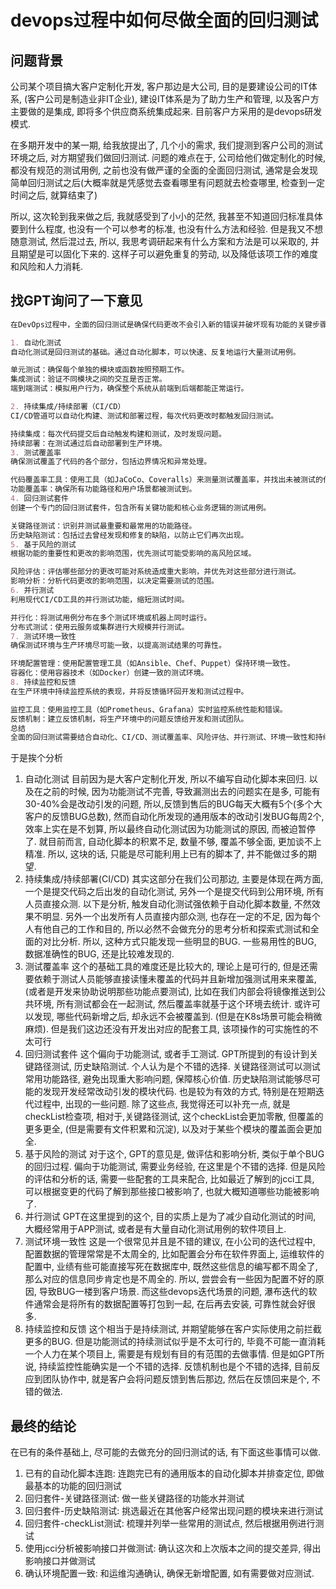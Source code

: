 #  devops过程中如何尽做全面的回归测试 

## 问题背景

公司某个项目搞大客户定制化开发, 客户那边是大公司, 目的是要建设公司的IT体系, (客户公司是制造业非IT企业), 建设IT体系是为了助力生产和管理, 以及客户方主要做的是集成, 即将多个供应商系统集成起来. 目前客户方采用的是devops研发模式. 

在多期开发中的某一期, 给我放提出了, 几个小的需求, 我们提测到客户公司的测试环境之后, 对方期望我们做回归测试. 问题的难点在于, 公司给他们做定制化的时候, 都没有规范的测试用例, 之前也没有做严谨的全面的全面回归测试, 通常是会发现简单回归测试之后(大概率就是凭感觉去查看哪里有问题就去检查哪里, 检查到一定时间之后, 就算结束了)

所以, 这次轮到我来做之后, 我就感受到了小小的茫然, 我甚至不知道回归标准具体要到什么程度, 也没有一个可以参考的标准, 也没有什么方法和经验. 但是我又不想随意测试, 然后混过去, 所以, 我思考调研起来有什么方案和方法是可以采取的, 并且期望是可以固化下来的. 这样子可以避免重复的劳动, 以及降低该项工作的难度和风险和人力消耗.

## 找GPT询问了一下意见

```markdown
在DevOps过程中，全面的回归测试是确保代码更改不会引入新的错误并破坏现有功能的关键步骤。以下是一些策略和实践，可以帮助你尽可能地进行全面的回归测试：

1. 自动化测试
自动化测试是回归测试的基础。通过自动化脚本，可以快速、反复地运行大量测试用例。

单元测试：确保每个单独的模块或函数按照预期工作。
集成测试：验证不同模块之间的交互是否正常。
端到端测试：模拟用户行为，确保整个系统从前端到后端都能正常运行。

2. 持续集成/持续部署（CI/CD）
CI/CD管道可以自动化构建、测试和部署过程，每次代码更改时都触发回归测试。

持续集成：每次代码提交后自动触发构建和测试，及时发现问题。
持续部署：在测试通过后自动部署到生产环境。
3. 测试覆盖率
确保测试覆盖了代码的各个部分，包括边界情况和异常处理。

代码覆盖率工具：使用工具（如JaCoCo、Coveralls）来测量测试覆盖率，并找出未被测试的代码区域。
功能覆盖率：确保所有功能路径和用户场景都被测试到。
4. 回归测试套件
创建一个专门的回归测试套件，包含所有关键功能和核心业务逻辑的测试用例。

关键路径测试：识别并测试最重要和最常用的功能路径。
历史缺陷测试：包括过去曾经发现和修复的缺陷，以防止它们再次出现。
5. 基于风险的测试
根据功能的重要性和更改的影响范围，优先测试可能受影响的高风险区域。

风险评估：评估哪些部分的更改可能对系统造成重大影响，并优先对这些部分进行测试。
影响分析：分析代码更改的影响范围，以决定需要测试的范围。
6. 并行测试
利用现代CI/CD工具的并行测试功能，缩短测试时间。

并行化：将测试用例分布在多个测试环境或机器上同时运行。
分布式测试：使用云服务或集群进行大规模并行测试。
7. 测试环境一致性
确保测试环境与生产环境尽可能一致，以提高测试结果的可靠性。

环境配置管理：使用配置管理工具（如Ansible、Chef、Puppet）保持环境一致性。
容器化：使用容器技术（如Docker）创建一致的测试环境。
8. 持续监控和反馈
在生产环境中持续监控系统的表现，并将反馈循环回开发和测试过程中。

监控工具：使用监控工具（如Prometheus、Grafana）实时监控系统性能和错误。
反馈机制：建立反馈机制，将生产环境中的问题反馈给开发和测试团队。
总结
全面的回归测试需要结合自动化、CI/CD、测试覆盖率、风险评估、并行测试、环境一致性和持续监控等多种策略。这些策略的综合应用可以确保在DevOps过程中高效且全面地进行回归测试，从而保证系统的稳定性和可靠性。
```

于是挨个分析

1. 自动化测试
   目前因为是大客户定制化开发, 所以不编写自动化脚本来回归. 以及在之前的时候, 因为功能测试不完善, 导致漏测出去的问题实在是多, 可能有30-40%会是改动引发的问题, 所以,反馈到售后的BUG每天大概有5个(多个大客户的反馈BUG总数), 然而自动化所发现的通用版本的改动引发BUG每周2个, 效率上实在是不划算, 所以最终自动化测试因为功能测试的原因, 而被迫暂停了. 就目前而言, 自动化脚本的积累不足, 数量不够, 覆盖不够全面, 更加谈不上精准.
   所以, 这块的话, 只能是尽可能利用上已有的脚本了, 并不能做过多的期望.
2. 持续集成/持续部署(CI/CD)
   其实这部分在我们公司那边, 主要是体现在两方面, 一个是提交代码之后出发的自动化测试, 另外一个是提交代码到公用环境, 所有人员直接众测. 以下是分析, 触发自动化测试强依赖于自动化脚本数量, 不然效果不明显. 另外一个出发所有人员直接内部众测, 也存在一定的不足, 因为每个人有他自己的工作和目的, 所以必然不会做充分的思考分析和探索式测试和全面的对比分析. 所以, 这种方式只能发现一些明显的BUG. 一些易用性的BUG, 数据准确性的BUG, 还是比较难发现的.
3. 测试覆盖率
   这个的基础工具的难度还是比较大的, 理论上是可行的, 但是还需要依赖于测试人员能够直接读懂未覆盖的代码并且新增加强测试用来来覆盖, (或者是开发来协助说明那些功能点要测试), 比如在我们内部会将镜像推送到公共环境, 所有测试都会在一起测试, 然后覆盖率就基于这个环境去统计. 或许可以发现, 哪些代码新增之后, 却永远不会被覆盖到. (但是在K8s场景可能会稍微麻烦). 但是我们这边还没有开发出对应的配套工具, 该项操作的可实施性的不太可行
4. 回归测试套件
   这个偏向于功能测试, 或者手工测试. GPT所提到的有设计到关键路径测试, 历史缺陷测试. 个人认为是个不错的选择. 关键路径测试可以测试常用功能路径, 避免出现重大影响问题, 保障核心价值. 历史缺陷测试能够尽可能的发现开发经常改动引发的模块代码. 也是较为有效的方式, 特别是在短期迭代过程中, 出现的一些问题.
   除了这些点, 我觉得还可以补充一点, 就是checkList检查项, 相对于,关键路径测试, 这个checkList会更加零散, 但覆盖的更多更全, (但是需要有文件积累和沉淀), 以及对于某些个模块的覆盖面会更加全.
5. 基于风险的测试
   对于这个, GPT的意见是, 做评估和影响分析, 类似于单个BUG的回归过程. 偏向于功能测试, 需要业务经验, 在这里是个不错的选择. 但是风险的评估和分析的话, 需要一些配套的工具来配合, 比如最近了解到的jcci工具, 可以根据变更的代码了解到那些接口被影响了, 也就大概知道哪些功能被影响了.
6. 并行测试
   GPT在这里提到的这个, 目的实质上是为了减少自动化测试的时间, 大概经常用于APP测试, 或者是有大量自动化测试用例的软件项目上.
7. 测试环境一致性
   这是一个很常见并且是不错的建议, 在小公司的迭代过程中, 配置数据的管理常常是不太周全的, 比如配置会分布在软件界面上, 运维软件的配置中, 业绩有些可能直接写死在数据库中, 既然这些信息的编写都不周全了, 那么对应的信息同步肯定也是不周全的. 所以, 尝尝会有一些因为配置不好的原因, 导致BUG一楼到客户场景. 而这些devops迭代场景的问题, 瀑布迭代的软件通常会是将所有的数据配置等打包到一起, 在后再去安装, 可靠性就会好很多.
8. 持续监控和反馈
   这个相当于是持续测试, 并期望能够在客户实际使用之前拦截更多的BUG. 但是功能测试的持续测试似乎是不太可行的, 毕竟不可能一直消耗一个人力在某个项目上, 需要是有规划有目的有范围的去做事情. 但是如GPT所说, 持续监控性能确实是一个不错的选择. 反馈机制也是个不错的选择, 目前反应到团队协作中, 就是客户会将问题反馈到售后那边, 然后在反馈回来是个, 不错的做法.

## 最终的结论

在已有的条件基础上, 尽可能的去做充分的回归测试的话, 有下面这些事情可以做.

1. 已有的自动化脚本连跑: 连跑完已有的通用版本的自动化脚本并排查定位, 即做最基本的功能的回归测试
2. 回归套件-关键路径测试: 做一些关键路径的功能水并测试
3. 回归套件-历史缺陷测试: 挑选最近在其他客户经常出现问题的模块来进行测试
4. 回归套件-checkList测试: 梳理并列举一些常用的测试点, 然后根据用例进行测试
5. 使用jcci分析被影响接口并做测试: 确认这次和上次版本之间的提交差异, 得出影响接口并做测试
6. 确认环境配置一致: 和运维沟通确认, 确保无新增配置, 如有需要做对应测试.








